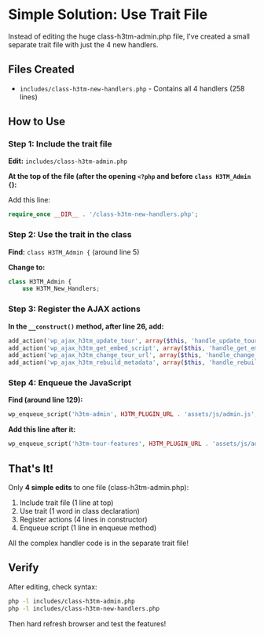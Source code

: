 # Simple Solution: Use Trait File

Instead of editing the huge class-h3tm-admin.php file, I've created a small separate trait file with just the 4 new handlers.

## Files Created
- `includes/class-h3tm-new-handlers.php` - Contains all 4 handlers (258 lines)

## How to Use

### Step 1: Include the trait file

**Edit:** `includes/class-h3tm-admin.php`

**At the top of the file (after the opening `<?php` and before `class H3TM_Admin {`):**

Add this line:
```php
require_once __DIR__ . '/class-h3tm-new-handlers.php';
```

### Step 2: Use the trait in the class

**Find:** `class H3TM_Admin {` (around line 5)

**Change to:**
```php
class H3TM_Admin {
    use H3TM_New_Handlers;
```

### Step 3: Register the AJAX actions

**In the `__construct()` method, after line 26, add:**
```php
add_action('wp_ajax_h3tm_update_tour', array($this, 'handle_update_tour'));
add_action('wp_ajax_h3tm_get_embed_script', array($this, 'handle_get_embed_script'));
add_action('wp_ajax_h3tm_change_tour_url', array($this, 'handle_change_tour_url'));
add_action('wp_ajax_h3tm_rebuild_metadata', array($this, 'handle_rebuild_metadata'));
```

### Step 4: Enqueue the JavaScript

**Find (around line 129):**
```php
wp_enqueue_script('h3tm-admin', H3TM_PLUGIN_URL . 'assets/js/admin.js', array('jquery', 'select2'), H3TM_VERSION, true);
```

**Add this line after it:**
```php
wp_enqueue_script('h3tm-tour-features', H3TM_PLUGIN_URL . 'assets/js/admin-tour-features.js', array('jquery', 'h3tm-admin'), H3TM_VERSION, true);
```

## That's It!

Only **4 simple edits** to one file (class-h3tm-admin.php):
1. Include trait file (1 line at top)
2. Use trait (1 word in class declaration)
3. Register actions (4 lines in constructor)
4. Enqueue script (1 line in enqueue method)

All the complex handler code is in the separate trait file!

## Verify

After editing, check syntax:
```bash
php -l includes/class-h3tm-admin.php
php -l includes/class-h3tm-new-handlers.php
```

Then hard refresh browser and test the features!
